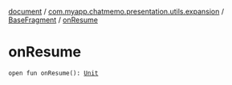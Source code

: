 [document](../../index.md) / [com.myapp.chatmemo.presentation.utils.expansion](../index.md) / [BaseFragment](index.md) / [onResume](./on-resume.md)

# onResume

`open fun onResume(): `[`Unit`](https://kotlinlang.org/api/latest/jvm/stdlib/kotlin/-unit/index.html)